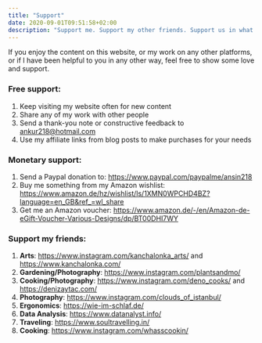 ```yaml
---
title: "Support"
date: 2020-09-01T09:51:58+02:00
description: "Support me. Support my other friends. Support us in what we do."
---
```


If you enjoy the content on this website, or my work on any other platforms, or if I have been helpful to you in any other way, feel free to show some love and support.

### Free support:

1. Keep visiting my website often for new content
2. Share any of my work with other people
3. Send a thank-you note or constructive feedback to ankur218@hotmail.com
4. Use my affiliate links from blog posts to make purchases for your needs

### Monetary support:

1. Send a Paypal donation to: https://www.paypal.com/paypalme/ansin218
2. Buy me something from my Amazon wishlist: https://www.amazon.de/hz/wishlist/ls/1XMN0WPCHD4BZ?language=en_GB&ref_=wl_share
3. Get me an Amazon voucher: https://www.amazon.de/-/en/Amazon-de-eGift-Voucher-Various-Designs/dp/BT00DHI7WY

### Support my friends:

1. <b>Arts</b>: https://www.instagram.com/kanchalonka_arts/ and https://www.kanchalonka.com/ 
2. <b>Gardening/Photography</b>: https://www.instagram.com/plantsandmo/
3. <b>Cooking/Photography</b>: https://www.instagram.com/deno_cooks/ and https://denizaytac.com/
4. <b>Photography</b>: https://www.instagram.com/clouds_of_istanbul/
5. <b>Ergonomics</b>: https://wie-im-schlaf.de/
6. <b>Data Analysis</b>: https://www.datanalyst.info/
7. <b>Traveling</b>: https://www.soultravelling.in/
8. <b>Cooking</b>: https://www.instagram.com/whasscookin/